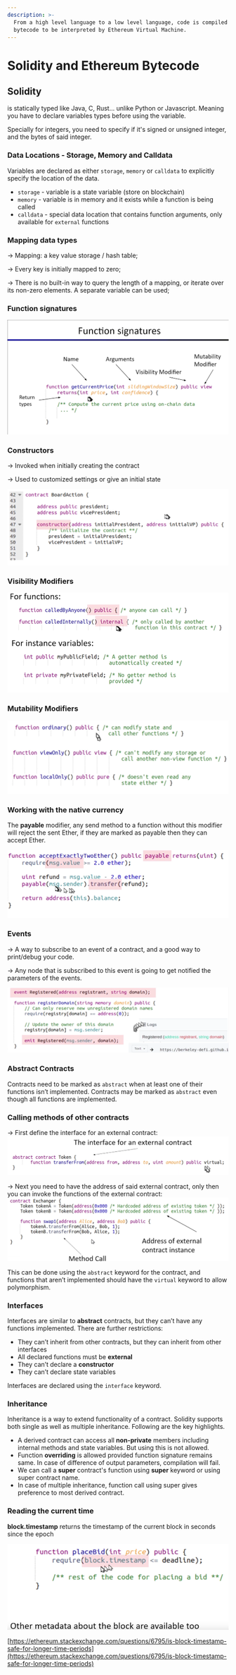 ```yaml
---
description: >-
  From a high level language to a low level language, code is compiled to
  bytecode to be interpreted by Ethereum Virtual Machine.
---
```


# Solidity and Ethereum Bytecode

## Solidity

is statically typed like Java, C, Rust... unlike Python or Javascript. Meaning you have to declare variables types before using the variable.

Specially for integers, you need to specify if it's signed or unsigned integer, and the bytes of said integer.



### Data Locations - Storage, Memory and Calldata

Variables are declared as either `storage`, `memory` or `calldata` to explicitly specify the location of the data.

* `storage` - variable is a state variable (store on blockchain)
* `memory` - variable is in memory and it exists while a function is being called
* `calldata` - special data location that contains function arguments, only available for `external` functions

### Mapping data types

\-> Mapping: a key value storage / hash table;

\-> Every key is initially mapped to zero;

\-> There is no built-in way to query the length of a mapping, or iterate over its non-zero elements. A separate variable can be used;

### Function signatures

![](<../../.gitbook/assets/imagem (6) (1).png>)

### Constructors

\-> Invoked when initially creating the contract

\-> Used to customized settings or give an initial state

![](<../../.gitbook/assets/imagem (2) (1).png>)

### Visibility Modifiers

![](<../../.gitbook/assets/imagem (5) (1).png>)

### Mutability Modifiers

![](<../../.gitbook/assets/imagem (8).png>)

### Working with the native currency

The **payable** modifier, any send method to a function without this modifier will reject the sent Ether, if they are marked as payable then they can accept Ether.

![](<../../.gitbook/assets/imagem (3).png>)

### Events

\-> A way to subscribe to an event of a contract, and a good way to print/debug your code.

\-> Any node that is subscribed to this event is going to get notified the parameters of the events.

![](../../.gitbook/assets/imagem.png)

### Abstract Contracts <a href="#6c90" id="6c90"></a>

Contracts need to be marked as `abstract` when at least one of their functions isn’t implemented. Contracts may be marked as `abstract` even though all functions are implemented.

### Calling methods of other contracts

\-> First define the interface for an external contract: ![](<../../.gitbook/assets/imagem (7) (1).png>)

\-> Next you need to have the address of said external contract, only then you can invoke the functions of the external contract: ![](<../../.gitbook/assets/imagem (3) (1).png>)

This can be done using the `abstract` keyword for the contract, and functions that aren’t implemented should have the `virtual` keyword to allow polymorphism.

### Interfaces <a href="#8039" id="8039"></a>

Interfaces are similar to **abstract** contracts, but they can’t have any functions implemented. There are further restrictions:

* They can’t inherit from other contracts, but they can inherit from other interfaces
* All declared functions must be **external**
* They can’t declare a **constructor**
* They can’t declare state variables

Interfaces are declared using the `interface` keyword.

### Inheritance

Inheritance is a way to extend functionality of a contract. Solidity supports both single as well as multiple inheritance. Following are the key highlights.

* A derived contract can access all **non-private** members including internal methods and state variables. But using this is not allowed.
* Function **overriding** is allowed provided function signature remains same. In case of difference of output parameters, compilation will fail.
* We can call a **super** contract's function using **super** keyword or using super contract name.
* In case of multiple inheritance, function call using super gives preference to most derived contract.

### Reading the current time

**block.timestamp** returns the timestamp of the current block in seconds since the epoch

![](<../../.gitbook/assets/imagem (6).png>)

[https://ethereum.stackexchange.com/questions/6795/is-block-timestamp-safe-for-longer-time-periods](https://ethereum.stackexchange.com/questions/6795/is-block-timestamp-safe-for-longer-time-periods)

###

### &#x20;<a href="#8039" id="8039"></a>

